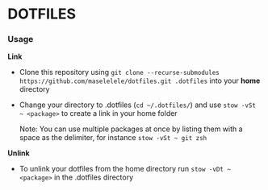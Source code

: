 # DOTFILES

### Usage
**Link**
* Clone this repository using `git clone --recurse-submodules https://github.com/maselelele/dotfiles.git .dotfiles` into your **home** directory
* Change your directory to .dotfiles (`cd ~/.dotfiles/`) and use `stow -vSt ~ <package>` to create a link in your home folder

  Note: You can use multiple packages at once by listing them with a space as the delimiter, for instance `stow -vSt ~ git zsh`

**Unlink**
* To unlink your dotfiles from the home directory run `stow -vDt ~ <package>` in the .dotfiles directory
